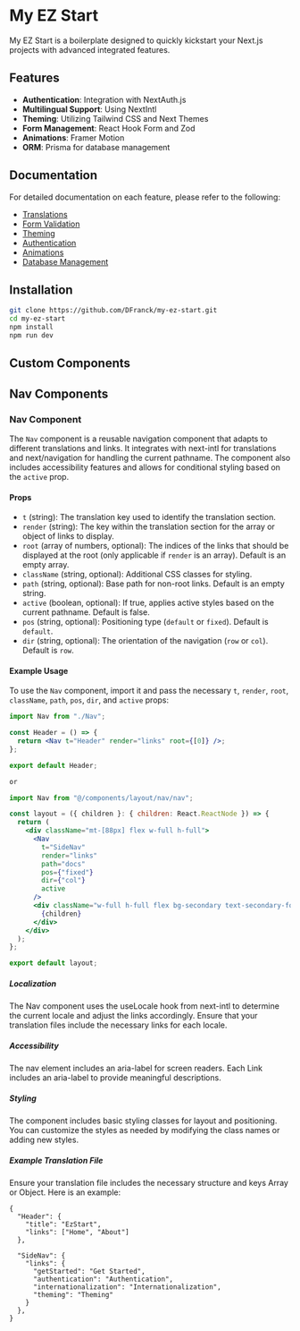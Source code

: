 # My EZ Start

My EZ Start is a boilerplate designed to quickly kickstart your Next.js projects with advanced integrated features.

## Features

- **Authentication**: Integration with NextAuth.js
- **Multilingual Support**: Using NextIntl
- **Theming**: Utilizing Tailwind CSS and Next Themes
- **Form Management**: React Hook Form and Zod
- **Animations**: Framer Motion
- **ORM**: Prisma for database management

## Documentation

For detailed documentation on each feature, please refer to the following:

- [Translations](src/app/docs/translations)
- [Form Validation](src/app/docs/form-validation)
- [Theming](src/app/docs/theming)
- [Authentication](src/app/docs/authentication)
- [Animations](src/app/docs/animations)
- [Database Management](src/app/docs/database-management)

## Installation

```bash
git clone https://github.com/DFranck/my-ez-start.git
cd my-ez-start
npm install
npm run dev
```

## Custom Components

## Nav Components

### Nav Component

The `Nav` component is a reusable navigation component that adapts to different translations and links. It integrates with next-intl for translations and next/navigation for handling the current pathname. The component also includes accessibility features and allows for conditional styling based on the `active` prop.

#### Props

- `t` (string): The translation key used to identify the translation section.
- `render` (string): The key within the translation section for the array or object of links to display.
- `root` (array of numbers, optional): The indices of the links that should be displayed at the root (only applicable if `render` is an array). Default is an empty array.
- `className` (string, optional): Additional CSS classes for styling.
- `path` (string, optional): Base path for non-root links. Default is an empty string.
- `active` (boolean, optional): If true, applies active styles based on the current pathname. Default is false.
- `pos` (string, optional): Positioning type (`default` or `fixed`). Default is `default`.
- `dir` (string, optional): The orientation of the navigation (`row` or `col`). Default is `row`.

#### Example Usage

To use the `Nav` component, import it and pass the necessary `t`, `render`, `root`, `className`, `path`, `pos`, `dir`, and `active` props:

```jsx
import Nav from "./Nav";

const Header = () => {
  return <Nav t="Header" render="links" root={[0]} />;
};

export default Header;

or

import Nav from "@/components/layout/nav/nav";

const layout = ({ children }: { children: React.ReactNode }) => {
  return (
    <div className="mt-[88px] flex w-full h-full">
      <Nav
        t="SideNav"
        render="links"
        path="docs"
        pos={"fixed"}
        dir={"col"}
        active
      />
      <div className="w-full h-full flex bg-secondary text-secondary-foreground">
        {children}
      </div>
    </div>
  );
};

export default layout;
```

##### Localization

The Nav component uses the useLocale hook from next-intl to determine the current locale and adjust the links accordingly. Ensure that your translation files include the necessary links for each locale.

##### Accessibility

The nav element includes an aria-label for screen readers.
Each Link includes an aria-label to provide meaningful descriptions.

##### Styling

The component includes basic styling classes for layout and positioning. You can customize the styles as needed by modifying the class names or adding new styles.

##### Example Translation File

Ensure your translation file includes the necessary structure and keys Array or Object. Here is an example:

```
{
  "Header": {
    "title": "EzStart",
    "links": ["Home", "About"]
  },

  "SideNav": {
    "links": {
      "getStarted": "Get Started",
      "authentication": "Authentication",
      "internationalization": "Internationalization",
      "theming": "Theming"
    }
  },
}
```

